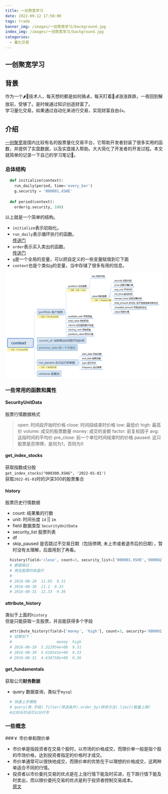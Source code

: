 ```yaml
---
title: 一创聚宽学习
date: 2022-09-12 17:50:00
tags: trade 
banner_img: /images/一创聚宽学习/background.jpg
index_img: /images/一创聚宽学习/background.jpg
categories: 
  - 量化交易 
---
```


## 一创聚宽学习

## 背景  
作为一个🌶🐔技术人，每天想的都是如何搞💰，每天盯着🐔💰涨涨跌跌，一夜回到解放前，受够了。是时候通过知识创造财富了。  
学习量化交易，如果通过自动化来进行交易，实现财富自由👍。  

## 介绍  
[一创聚宽](https://ycjq.95358.com/)是国内比较有名的股票量化交易平台，它帮助开发者封装了很多实用的函数，并提供了实盘数据，以及实盘接入帮助。大大简化了开发者的开发过程。本文就简单的记录一下自己的学习笔记📝。  

### 总体结构  
```python 
  def initialize(context):
    run_daily(period, time='every_bar')
    g.security = '000001.XSHE'

  def period(context):
    order(g.security, 100) 
```
以上就是一个简单的结构。  
- `initialize`表示初始化。  
- `run_daily`表示循环执行的函数。  
[传送门](https://ycjq.95358.com/help/api/help?name=api#run_daily)  
- `order`表示买入卖出的函数。  
[传送门](https://ycjq.95358.com/help/api/help?name=api#%E4%BA%A4%E6%98%93%E5%87%BD%E6%95%B0%E2%99%A0)  
- `g`是一个全局的变量，可以把自定义的一些变量赋值到它下面  
- `context`也是个类似`g`的变量，当中存储了很多有用的信息。  
<img src="/images/一创聚宽学习/context.png" />

### 一些常用的函数和属性  

#### SecurityUnitData
股票行情数据格式  
> open: 时间段开始时价格
close: 时间段结束时价格
low: 最低价
high: 最高价
volume: 成交的股票数量
money: 成交的金额
factor: 前复权因子
avg: 这段时间的平均价
pre_close: 前一个单位时间结束时的价格
paused: 这只股票是否停牌，是则为1，否则为0  

#### get_index_stocks  
获取指数成分股  
`get_index_stocks("000300.XSHG", '2022-01-01')`  
获取`2022-01-01`时的沪深300的股票集合  

#### history   
股票历史行情数据  
- count: 结果集的行数  
- unit: 时间长度 `1d` || `1m`   
- field 数据类型 `SecurityUnitData`  
- security_list 股票列表  
- df  
- skip_paused 是否跳过不交易日期（包括停牌, 未上市或者退市后的日期），暂时没有太理解，后面用到了再看。  

``` python
  history(field='close', count=3, security_list=['000001.XSHE','000002.XSHE'])
  # 数据格式：
  # 两支股票的收盘价
  #                      
  # 2016-08-29  11.05  9.31
  # 2016-08-30  11.1  9.33
  # 2016-08-31  12.33  9.36
```

#### attribute_history  
类似于上面的`history`  
但是只能获取一支股票，并且能获得多个字段  

```python 
  attribute_history(field=['money', 'high'], count=3, security='000001.XSHE')
  # 结果如下：
  #                    money  high
  # 2016-08-29  5.322954e+08  9.31
  # 2016-08-30  5.618541e+08  9.33
  # 2016-08-31  4.638758e+08  9.36
```

#### get_fundamentals 
获取公司**财务数据**  

- query 
数据查询，类似于`mysql`  
```python 
  # 快速上手模板
  # query(表.字段).filter(筛选条件).order_by(排序方法).limit(数量上限)
  #比较长的话可以分行写
```


### 一些概念  
###￥ 市价单和限价单  
- 市价单是指投资者在交易个股时，以市场的价格成交，而限价单一般是指个股的市场价格，达到投资者指定的价格时才成交。  
- 市价单通常可以很快地成交，而限价单的优势在于以理想的价格成交，这两种单适合不同的行情。  
- 投资者以市价委托交易的优点是在上涨行情下能及时买进，在下跌行情下能及时卖出，而以限价委托交易的优点是利于投资者控制交易成本。  
[原文](https://www.51credit.com/wenda/925559.html)  